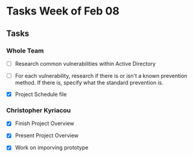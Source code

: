 # Tasks Week of Feb 08 #

## Tasks ##

### Whole Team ###

- [ ] Research common vulnerabilities within Active Directory

- [ ] For each vulnerability, research if there is or isn't a known prevention method. If there is, specify what the standard prevention is.

- [X] Project Schedule file

### Christopher Kyriacou ###

- [X] Finish Project Overview

- [X] Present Project Overview

- [X] Work on imporving prototype
